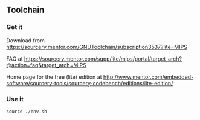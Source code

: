 ## Toolchain

### Get it
Download from https://sourcery.mentor.com/GNUToolchain/subscription3537?lite=MIPS

FAQ at https://sourcery.mentor.com/sgpp/lite/mips/portal/target_arch?@action=faq&target_arch=MIPS

Home page for the free (lite) edition at http://www.mentor.com/embedded-software/sourcery-tools/sourcery-codebench/editions/lite-edition/

### Use it

    source ./env.sh
